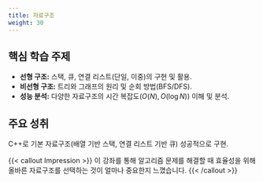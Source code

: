 ```yaml
---
title: 자료구조
weight: 30
---
```


## 핵심 학습 주제

* **선형 구조:** 스택, 큐, 연결 리스트(단일, 이중)의 구현 및 활용.
* **비선형 구조:** 트리와 그래프의 원리 및 순회 방법(BFS/DFS).
* **성능 분석:** 다양한 자료구조의 시간 복잡도($O(N), O(\log N)$) 이해 및 분석.

## 주요 성취

C++로 기본 자료구조(배열 기반 스택, 연결 리스트 기반 큐) 성공적으로 구현.

{{< callout Impression >}}
이 강좌를 통해 알고리즘 문제를 해결할 때 효율성을 위해 올바른 자료구조를 선택하는 것이 얼마나 중요한지 느꼈습니다.
{{< /callout >}}
